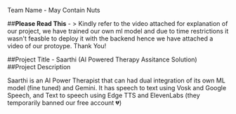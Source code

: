 Team Name - May Contain Nuts 

##**Please Read This** - > Kindly refer to the video attached for explanation of our project, we have trained our own ml model and due to time restrictions it wasn't feasble to deploy it with the backend hence we have attached a video of our protoype. Thank You!

##Project Title - Saarthi (AI Powered Therapy Assitance Solution)  
##Project Description 

Saarthi is an AI Power Therapist that can had dual integration of its own ML model (fine tuned) and Gemini. It has speech to text using Vosk and Google Speech, and Text to speech using Edge TTS and ElevenLabs (they temporarily banned our free account 💔) 

